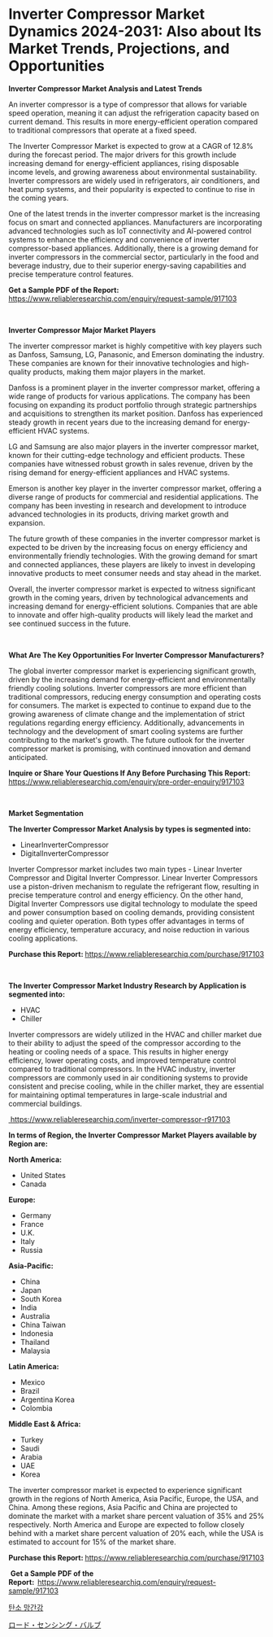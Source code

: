<p><h1>Inverter Compressor Market Dynamics 2024-2031: Also about Its Market Trends, Projections, and Opportunities</h1></p><p><strong>Inverter Compressor Market Analysis and Latest Trends</strong></p>
<p><p>An inverter compressor is a type of compressor that allows for variable speed operation, meaning it can adjust the refrigeration capacity based on current demand. This results in more energy-efficient operation compared to traditional compressors that operate at a fixed speed.</p><p>The Inverter Compressor Market is expected to grow at a CAGR of 12.8% during the forecast period. The major drivers for this growth include increasing demand for energy-efficient appliances, rising disposable income levels, and growing awareness about environmental sustainability. Inverter compressors are widely used in refrigerators, air conditioners, and heat pump systems, and their popularity is expected to continue to rise in the coming years.</p><p>One of the latest trends in the inverter compressor market is the increasing focus on smart and connected appliances. Manufacturers are incorporating advanced technologies such as IoT connectivity and AI-powered control systems to enhance the efficiency and convenience of inverter compressor-based appliances. Additionally, there is a growing demand for inverter compressors in the commercial sector, particularly in the food and beverage industry, due to their superior energy-saving capabilities and precise temperature control features.</p></p>
<p><strong>Get a Sample PDF of the Report:&nbsp;</strong> <a href="https://www.reliableresearchiq.com/enquiry/request-sample/917103">https://www.reliableresearchiq.com/enquiry/request-sample/917103</a></p>
<p>&nbsp;</p>
<p><strong>Inverter Compressor Major Market Players</strong></p>
<p><p>The inverter compressor market is highly competitive with key players such as Danfoss, Samsung, LG, Panasonic, and Emerson dominating the industry. These companies are known for their innovative technologies and high-quality products, making them major players in the market.</p><p>Danfoss is a prominent player in the inverter compressor market, offering a wide range of products for various applications. The company has been focusing on expanding its product portfolio through strategic partnerships and acquisitions to strengthen its market position. Danfoss has experienced steady growth in recent years due to the increasing demand for energy-efficient HVAC systems.</p><p>LG and Samsung are also major players in the inverter compressor market, known for their cutting-edge technology and efficient products. These companies have witnessed robust growth in sales revenue, driven by the rising demand for energy-efficient appliances and HVAC systems.</p><p>Emerson is another key player in the inverter compressor market, offering a diverse range of products for commercial and residential applications. The company has been investing in research and development to introduce advanced technologies in its products, driving market growth and expansion.</p><p>The future growth of these companies in the inverter compressor market is expected to be driven by the increasing focus on energy efficiency and environmentally friendly technologies. With the growing demand for smart and connected appliances, these players are likely to invest in developing innovative products to meet consumer needs and stay ahead in the market.</p><p>Overall, the inverter compressor market is expected to witness significant growth in the coming years, driven by technological advancements and increasing demand for energy-efficient solutions. Companies that are able to innovate and offer high-quality products will likely lead the market and see continued success in the future.</p></p>
<p>&nbsp;</p>
<p><strong>What Are The Key Opportunities For Inverter Compressor Manufacturers?</strong></p>
<p><p>The global inverter compressor market is experiencing significant growth, driven by the increasing demand for energy-efficient and environmentally friendly cooling solutions. Inverter compressors are more efficient than traditional compressors, reducing energy consumption and operating costs for consumers. The market is expected to continue to expand due to the growing awareness of climate change and the implementation of strict regulations regarding energy efficiency. Additionally, advancements in technology and the development of smart cooling systems are further contributing to the market's growth. The future outlook for the inverter compressor market is promising, with continued innovation and demand anticipated.</p></p>
<p><strong>Inquire or Share Your Questions If Any Before Purchasing This Report:</strong> <a href="https://www.reliableresearchiq.com/enquiry/pre-order-enquiry/917103">https://www.reliableresearchiq.com/enquiry/pre-order-enquiry/917103</a></p>
<p>&nbsp;</p>
<p><strong>Market Segmentation</strong></p>
<p><strong>The Inverter Compressor Market Analysis by types is segmented into:</strong></p>
<p><ul><li>LinearInverterCompressor</li><li>DigitalInverterCompressor</li></ul></p>
<p><p>Inverter Compressor market includes two main types - Linear Inverter Compressor and Digital Inverter Compressor. Linear Inverter Compressors use a piston-driven mechanism to regulate the refrigerant flow, resulting in precise temperature control and energy efficiency. On the other hand, Digital Inverter Compressors use digital technology to modulate the speed and power consumption based on cooling demands, providing consistent cooling and quieter operation. Both types offer advantages in terms of energy efficiency, temperature accuracy, and noise reduction in various cooling applications.</p></p>
<p><strong>Purchase this Report:&nbsp;</strong><a href="https://www.reliableresearchiq.com/purchase/917103">https://www.reliableresearchiq.com/purchase/917103</a></p>
<p>&nbsp;</p>
<p><strong>The Inverter Compressor Market Industry Research by Application is segmented into:</strong></p>
<p><ul><li>HVAC</li><li>Chiller</li></ul></p>
<p><p>Inverter compressors are widely utilized in the HVAC and chiller market due to their ability to adjust the speed of the compressor according to the heating or cooling needs of a space. This results in higher energy efficiency, lower operating costs, and improved temperature control compared to traditional compressors. In the HVAC industry, inverter compressors are commonly used in air conditioning systems to provide consistent and precise cooling, while in the chiller market, they are essential for maintaining optimal temperatures in large-scale industrial and commercial buildings.</p></p>
<p><a href="https://www.reliableresearchiq.com/inverter-compressor-r917103">&nbsp;https://www.reliableresearchiq.com/inverter-compressor-r917103</a></p>
<p><strong>In terms of Region, the Inverter Compressor Market Players available by Region are:</strong></p>
<p>
    <p> <strong> North America: </strong>
        <ul>
            <li>United States</li>
            <li>Canada</li>
        </ul>
        </p> 
    <p> <strong> Europe: </strong>
        <ul>
            <li>Germany</li>
            <li>France</li>
            <li>U.K.</li>
            <li>Italy</li>
            <li>Russia</li>
        </ul>
        </p> 
    <p> <strong> Asia-Pacific: </strong>
        <ul>
            <li>China</li>
            <li>Japan</li>
            <li>South Korea</li>
            <li>India</li>
            <li>Australia</li>
            <li>China Taiwan</li>
            <li>Indonesia</li>
            <li>Thailand</li>
            <li>Malaysia</li>
        </ul>
        </p> 
    <p> <strong> Latin America: </strong>
        <ul>
            <li>Mexico</li>
            <li>Brazil</li>
            <li>Argentina Korea</li>
            <li>Colombia</li>
        </ul>
        </p> 
    <p> <strong> Middle East & Africa: </strong>
        <ul>
            <li>Turkey</li>
            <li>Saudi</li>
            <li>Arabia</li>
            <li>UAE</li>
            <li>Korea</li>
        </ul>
    </p>
    </p>
<p><p>The inverter compressor market is expected to experience significant growth in the regions of North America, Asia Pacific, Europe, the USA, and China. Among these regions, Asia Pacific and China are projected to dominate the market with a market share percent valuation of 35% and 25% respectively. North America and Europe are expected to follow closely behind with a market share percent valuation of 20% each, while the USA is estimated to account for 15% of the market share.</p></p>
<p><strong>Purchase this Report: </strong><a href="https://www.reliableresearchiq.com/purchase/917103">https://www.reliableresearchiq.com/purchase/917103</a></p>
<p>&nbsp;<strong>Get a Sample PDF of the Report:&nbsp;&nbsp;</strong><a href="https://www.reliableresearchiq.com/enquiry/request-sample/917103">https://www.reliableresearchiq.com/enquiry/request-sample/917103</a></p>
<p><strong></strong></p>
<p><p><a href="https://github.com/vdhdwjyp90142/Market-Research-Report-List-3/blob/main/484249847546.md">탄소 망간강</a></p><p><a href="https://github.com/sghwr779811674/Market-Research-Report-List-3/blob/main/409950936989.md">ロード・センシング・バルブ</a></p></p>